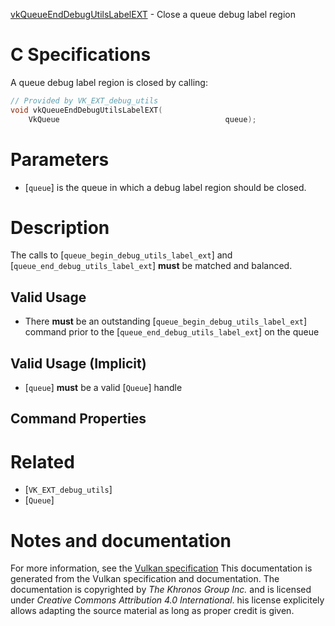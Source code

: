[vkQueueEndDebugUtilsLabelEXT](https://www.khronos.org/registry/vulkan/specs/1.3-extensions/man/html/vkQueueEndDebugUtilsLabelEXT.html) - Close a queue debug label region

# C Specifications
A queue debug label region is closed by calling:
```c
// Provided by VK_EXT_debug_utils
void vkQueueEndDebugUtilsLabelEXT(
    VkQueue                                     queue);
```

# Parameters
- [`queue`] is the queue in which a debug label region should be closed.

# Description
The calls to [`queue_begin_debug_utils_label_ext`] and
[`queue_end_debug_utils_label_ext`] **must**  be matched and balanced.
## Valid Usage
-    There  **must**  be an outstanding [`queue_begin_debug_utils_label_ext`] command prior to the [`queue_end_debug_utils_label_ext`] on the queue

## Valid Usage (Implicit)
-  [`queue`] **must**  be a valid [`Queue`] handle

## Command Properties

# Related
- [`VK_EXT_debug_utils`]
- [`Queue`]

# Notes and documentation
For more information, see the [Vulkan specification](https://www.khronos.org/registry/vulkan/specs/1.3-extensions/html/vkspec.html)
This documentation is generated from the Vulkan specification and documentation.
The documentation is copyrighted by *The Khronos Group Inc.* and is licensed under *Creative Commons Attribution 4.0 International*.
his license explicitely allows adapting the source material as long as proper credit is given.
        